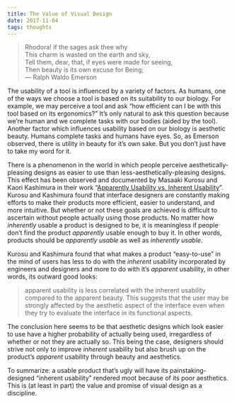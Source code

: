 ```yaml
---
title: The Value of Visual Design
date: 2017-11-04
tags: thoughts
---
```


> Rhodora! if the sages ask thee why  
> This charm is wasted on the earth and sky,  
> Tell them, dear, that, if eyes were made for seeing,  
> Then beauty is its own excuse for Being;  
> — Ralph Waldo Emerson

The usability of a tool is influenced by a variety of factors. As humans, one of the ways we choose a tool is based on its suitability to our biology. For example, we may perceive a tool and ask “how efficient can I be with this tool based on its ergonomics?” It’s only natural to ask this question because we’re human and we complete tasks with our bodies (aided by the tool). Another factor which influences usability based on our biology is aesthetic beauty. Humans complete tasks and humans have eyes. So, as Emerson observed, there is utility in beauty for it’s own sake. But you don’t just have to take my word for it.

There is a phenomenon in the world in which people perceive aesthetically-pleasing designs as easier to use than less-aesthetically-pleasing designs. This effect has been observed and documented by Masaaki Kurosu and Kaori Kashimura in their work “[Apparently Usability vs. Inherent Usability](http://www.sigchi.org/chi95/proceedings/shortppr/mk_bdy.htm)”. Kurosu and Kashimura found that interface designers are constantly making efforts to make their products more efficient, easier to understand, and more intuitive. But whether or not these goals are achieved is difficult to ascertain without people actually using those products. No matter how *inherently* usable a product is designed to be, it is meaningless if people don’t find the product *apparently* usable enough to buy it. In other words, products should be *apparently usable* as well as *inherently usable*.

Kurosu and Kashimura found that what makes a product “easy-to-use” in the mind of users has less to do with the *inherent* usability incorporated by engineers and designers and more to do with it’s *apparent* usability, in other words, its outward good looks:

> apparent usability is less correlated with the inherent usability compared to the apparent beauty. This suggests that the user may be strongly affected by the aesthetic aspect of the interface even when they try to evaluate the interface in its functional aspects.

The conclusion here seems to be that aesthetic designs which look easier to use have a higher probability of actually being used, irregardless of whether or not they are actually so. This being the case, designers should strive not only to improve *inherent* usability but also brush up on the product’s *apparent* usability through beauty and aesthetics.

To summarize: a usable product that’s ugly will have its painstaking-designed “inherent usability” rendered moot because of its poor aesthetics. This is (at least in part) the value and promise of visual design as a discipline. 
